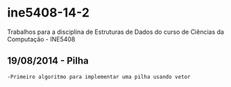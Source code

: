 ine5408-14-2
============

Trabalhos para a disciplina de Estruturas de Dados do curso de Ciências da Computação - INE5408


19/08/2014 - Pilha
---------------------------------------------------------------------------------------------
    
    -Primeiro algoritmo para implementar uma pilha usando vetor
